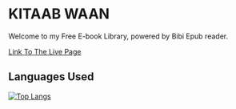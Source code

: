
# KITAAB WAAN

Welcome to my Free E-book Library, powered by Bibi Epub reader. 



<a href="https://1k24bytes.github.io/Kitaabwaan/">Link To The Live Page</a>
## Languages Used

[![Top Langs](https://github-readme-stats.vercel.app/api/top-langs/?username=1k24bytes&langs_count=8&layout=wide&theme=blue-green)](https://github.com/1k24bytes/Kitaabwaan)
